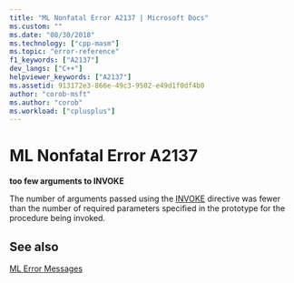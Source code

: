 ```yaml
---
title: "ML Nonfatal Error A2137 | Microsoft Docs"
ms.custom: ""
ms.date: "08/30/2018"
ms.technology: ["cpp-masm"]
ms.topic: "error-reference"
f1_keywords: ["A2137"]
dev_langs: ["C++"]
helpviewer_keywords: ["A2137"]
ms.assetid: 913172e3-866e-49c3-9502-e49d1f0df4b0
author: "corob-msft"
ms.author: "corob"
ms.workload: ["cplusplus"]
---
```

# ML Nonfatal Error A2137

**too few arguments to INVOKE**

The number of arguments passed using the [INVOKE](../../assembler/masm/invoke.md) directive was fewer than the number of required parameters specified in the prototype for the procedure being invoked.

## See also

[ML Error Messages](../../assembler/masm/ml-error-messages.md)<br/>